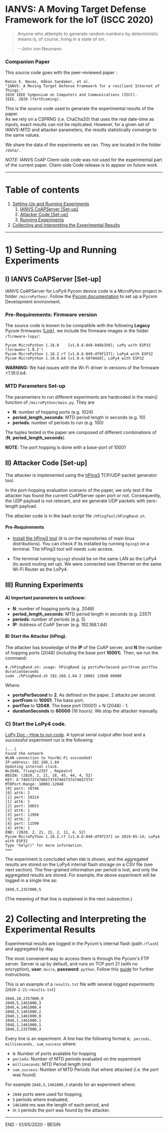 # IANVS: A Moving Target Defense Framework for the IoT (ISCC 2020)

>Anyone who attempts to generate random numbers by deterministic means is, of course, living in a state of sin.
>
>--John von Neumann
>

### Companion Paper
This source code goes with the peer-reviewed paper :
```
Renzo E. Navas, Håkon Sandaker, et al.
"IANVS: A Moving Target Defense Framework for a resilient Internet of Things."
2020 IEEE Symposium on Computers and Communications (ISCC).
IEEE, 2020 (forthcoming).
```
This is the source code used to generate the experimental results of the paper.  
As we rely on a CSPRNG (i.e. ChaCha20) that uses the real date-time as inputs, exact results can not be replicated. However, for a given set of IANVS-MTD and attacker parameters, the results statistically converge to the same values.

We share the data of the experiments we ran. They are located in the folder `/data/`.

*NOTE:* IANVS CoAP Client-side code was not used for the experimental part of the current paper. Client-side Code release is to appear on future work.

-----------------------------------------
# Table of contents
1.  [Setting-Up and Running Experiments](#setup)
    1. [IANVS CoAPServer [Set-up]](#lopy)
    2. [Attacker Code    [Set-up]](#hPing3)
    3. [Running Experiments](#running)
2. [Collecting and Interpreting the Experimental Results](#reading)

---------------------------
# 1) Setting-Up and Running Experiments <a name="setup"></a>

## I) IANVS CoAPServer [Set-up] <a name="lopy"></a>

IANVS CoAPServer for LoPy4 Pycom device code is a MicroPyton project in folder `/microPython/`.
Follow the [Pycom documentation](https://docs.pycom.io/gettingstarted/) to set up a Pycom Development environment.



### Pre-Requirements: Firmware version
The source code is known to be compatible with the following **Legacy** Pycom firmwares ([Link](https://docs.pycom.io/advance/downgrade/)), we include the firmware images in the folder `/firmware-lopy/`:
```
Pycom MicroPython 1.18.0    [v1.8.6-849-046b350]; LoPy with ESP32 (lorawan='1.0.2')
Pycom MicroPython 1.18.2.r7 [v1.8.6-849-df9f237]; LoPy4 with ESP32
Pycom MicroPython 1.19.0.b4 [v1.9.4-50f84dd]; LoPy4 with ESP32
```
 **WARNING:** We had issues with the Wi-Fi driver in versions of the firmware >1.19.0.b4.


###  MTD Parameters Set-up
The paramenters to run  different experiments are hardcoded in the main() function of `/microPython/main.py`. They are

* **N**:   number of hopping ports (e.g. 1024)
* **period_length_seconds**: MTD period length in seconds (e.g. 10)
* **periods**:  number of periods to run  (e.g. 100)

The tuples tested in the paper are composed of different combinations of (**N**, **period_length_seconds**).

**NOTE**: The port hopping is done with a base-port of 10001



## II) Attacker Code [Set-up]  <a name="hPing3"></a>
The attacker is implemented using the [hPing3](http://www.hping.org/hping3.html) TCP/UDP packet generator tool.

In the port-hopping evaluation scenario of the paper, we only test if the attacker has found the current CoAPServer open port or not. Consequently, the UDP payload is not relevant, and we generate UDP packets with zero-length payload.

The attacker code is in the bash script file `/hPingTool/hPingRand.sh`.

#### Pre-Requirements
*  [Install the hPing3 tool](http://www.hping.org/download.html) (it is on the repositories of main linux distributions). You can check if its installed by running `hping3` on a terminal.  The hPing3 tool will needs `sudo` access.

* The terminal running `hping3` should be on the same LAN as the LoPy4 (to avoid routing set up). We were connected over Ethernet on the same Wi-Fi Router as the LoPy4.


## III) Running Experiments  <a name="running"></a>

#### A) Important parameters to set/know:
* **N**: number of hopping ports (e.g. 2048)
* **period_length_seconds**: MTD period length in seconds (e.g.  2357)
* **periods**: number of periods (e.g.  5)
* **IP**: Address of CoAP Server (e.g.  192.168.1.84)


#### B) Start the Attacker (hPing).
The attacker has knowledge of the **IP** of the CoAP server, and **N** the number of hopping ports (2048) (including the base port **10001**). Then, we run the command:
```
#./hPingRand.sh: usage: hPingRand ip portsPerSecond portFrom portToo durationSeconds
sudo ./hPingRand.sh 192.168.1.84 2 10001 12048 60000
```

Where:
*  **portsPerSecond** to **2**. As defined on the paper, 2 attacks per second.
* **portFrom** to **10001**. The base port.
* **portToo** to **12048**. The base port (10001) + N (2048) - 1.
*  **durationSeconds** to **60000** (16 hours). We stop the attacker manually.




### C) Start the LoPy4 code.
[LoPy Doc - How to run code](https://docs.pycom.io/gettingstarted/programming/).
A typical serial output after boot and a successful experiment run is the following:

```
(...)
Found the network
WLAN connection to YourWi-Fi succeeded!
IP-address: 192.168.1.84
Updating internal clock.
N=2048, T(seg)=2357 , Repeat=5
BEGIN: (2020, 2, 21, 18, 45, 44, 4, 52)
KEY: b'74657374746573747465737474657374'
MTDPort-Range: 10001-12048
[0] port: 10746
[0] attk: 2
[1] port: 10214
[1] attk: 1
[2] port: 10653
[2] attk: 1
[3] port: 11956
[3] attk: 2
[4] port: 11599
[4] attk: 1
END: (2020, 2, 21, 22, 2, 11, 4, 52)
Pycom MicroPython 1.18.2.r7 [v1.8.6-849-df9f237] on 2019-05-14; LoPy4 with ESP32
Type "help()" for more information.
>>>
```
The experiment is concluded when `END` is shown, and the aggregated results are stored on the LoPy4 internal flash storage on a CSV file (see next section). The fine-grained information per period is lost, and only the aggregated results are stored. For example, the above experiment will be logged in a single line as:

```
2048,5,2357000,5
```
(The meaning of that line is explained in the next subsection.)

# 2) Collecting and Interpreting the Experimental Results <a name="reading"></a>

Experimental results are logged in the Pycom's internal flash (path `/flash`) and aggregated by day.

The most convenient way to access them is through the Pycom's FTP server. Server is up by default, and runs on TCP port 21 (with no encryption),
 **user**: `micro`, **password**: `python`.
Follow this [guide](https://docs.pycom.io/gettingstarted/programming/ftp/) for further instructions.

 This is an example of a `results.txt` file with several logged experiments  (```2020-2-21-results.txt```)
```
2048,10,2357000,9
2048,5,1461000,3
2048,4,1461000,4
2048,3,1461000,2
2048,1,1461000,0
2048,1,1461000,1
2048,1,1461000,1
2048,3,2357000,3
```
Every line is an experiment.
A line has the following format
`N, periods, milliseconds, sum_success` where:
  * `N`: Number of ports available for hopping
  * `periods`:  Number of MTD periods evaluated on the experiment
  * `milliseconds`: MTD Period length (ms)
  * `sum_success`: Number of MTD Periods that where attacked (i.e. the port was found)


For example `2048,5,1461000,3` stands for an experiment where:
* `2048` ports were used for hopping,
* `5` periods where evaluated,  
* `1461000` ms was the length of each period, and
* in `3` periods the port was found by the attacker.


------
END - 01/05/2020 - BEGIN
